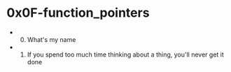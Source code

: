 # 0x0F-function_pointers
- 0. What's my name
- 1. If you spend too much time thinking about a thing, you'll never get it done
